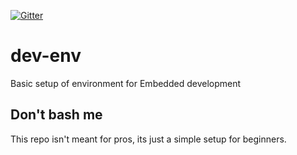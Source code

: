 [![Gitter](https://badges.gitter.im/shrmrf/dev-env.svg)](https://gitter.im/shrmrf/dev-env?utm_source=badge&utm_medium=badge&utm_campaign=pr-badge)

# dev-env
Basic setup of environment for Embedded development

## Don't bash me
This repo isn't meant for pros, its just a simple setup for beginners.